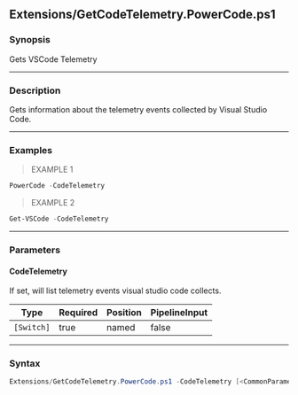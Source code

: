 Extensions/GetCodeTelemetry.PowerCode.ps1
-----------------------------------------




### Synopsis
Gets VSCode Telemetry



---


### Description

Gets information about the telemetry events collected by Visual Studio Code.



---


### Examples
> EXAMPLE 1

```PowerShell
PowerCode -CodeTelemetry
```
> EXAMPLE 2

```PowerShell
Get-VSCode -CodeTelemetry
```


---


### Parameters
#### **CodeTelemetry**

If set, will list telemetry events visual studio code collects.






|Type      |Required|Position|PipelineInput|
|----------|--------|--------|-------------|
|`[Switch]`|true    |named   |false        |





---


### Syntax
```PowerShell
Extensions/GetCodeTelemetry.PowerCode.ps1 -CodeTelemetry [<CommonParameters>]
```

